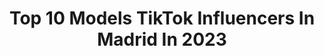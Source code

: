 ---
title: Top 10 Models TikTok Influencers In Madrid In 2023
description: >-
  Find top models TikTok influencers in Madrid in 2023. Most popular hashtags: #parati #viral #fyp #madrid.
platform: TikTok
hits: 14
text_top: See the most popular TikTok influencers on inBeat.
text_bottom: inBeat aggregates 14 TikTok influencers like this in Madrid, Spain for you to contact.
profiles:
  - username: "carlalopezart"
    fullname: >-
      carlalopezart
    bio: >-
      ✨Síganme en instagram ✨ Pintora Figurativa 🎨 || Makeupartist💄 || Scorpio ♏️
    location: "Spain"
    followers: 4557
    engagement: 939
    commentsToLikes: 0.075513
    id: ckd0dmymbd4k70j23doy6pua6
    verified: false
    hashtags: "#myheroacademia, #viral, #foryou, #mua"
  - username: "chkeats"
    fullname: >-
      Christian Keats
    bio: >-
      Quédate ahí. Justo ahí. chkeatsmm@gmail.com 📩 🙋🏽‍♂️ Madrid📍🚀
    location: "Spain"
    followers: 223700
    engagement: 703
    commentsToLikes: 0.021535
    id: ckc3740edvzps0j23jhnwsiae
    verified: false
    hashtags: "#parati, #viral, #boy, #nieve"
  - username: "nachogonzalezrico"
    fullname: >-
      Nacho González Rico
    bio: >-
      Hablamos por instagram⬆️ 🇪🇸 Madrid - Las Palmas 🇮🇨 🌈50K?✨
    location: "Spain"
    followers: 43600
    engagement: 1289
    commentsToLikes: 0.060279
    id: ckdnv5dyjo7tg0j23kine0ivf
    verified: false
    hashtags: "#reaction, #comedia, #gaycouple, #gaylove"
  - username: "soyfasta"
    fullname: >-
      Fasta
    bio: >-
      sígueme en insta y te devuelvo el follow😝 🔝LLEGAREMOS A 50K?🔝? 📍Madrid
    location: "Spain"
    followers: 30500
    engagement: 1283
    commentsToLikes: 0.020922
    id: ckdnvj746os1o0j23a3qemhmn
    verified: false
    hashtags: "#viral, #parati, #comedy, #foryou"
  - username: "mishoamoli"
    fullname: >-
      Mihail Amoli
    bio: >-
      Model / Stylist / YouTuber 📷 Instagram: @mishoamoli 🎥 YouTube: Misho Amoli
    location: "Spain"
    followers: 46900
    engagement: 1196
    commentsToLikes: 0.011936
    id: ckd0h5sldef2v0j235jyluzdv
    verified: false
    hashtags: "#outfitinspiration, #style, #streetstyle, #twitch"
  - username: "roneooficial"
    fullname: >-
      roneo
    bio: >-
      Tu sonrisa favorita 👑 Instagram: @Roneooficial #Dimedonde Spotify : S-Roneo
    location: "Spain"
    followers: 141300
    engagement: 1277
    commentsToLikes: 0.025051
    id: ckdhp0z7i15so0j238vu4yrnj
    verified: false
    hashtags: "#roneo, #humor, #madrid, #foryou"
  - username: "dobroeutroutro"
    fullname: >-
      Dobroe Utro Utro
    bio: >-
      
    location: "Spain"
    followers: 2470
    engagement: 1073
    commentsToLikes: 0.085663
    id: cka67km4xlblv0i78yeyasilb
    verified: false
    hashtags: "#cuba, #havefunn, #cubanosporelmundo, #family"
  - username: "lunahermanos"
    fullname: >-
      Antonio José López S
    bio: >-
      Sobreviví a un cancer 🎗 y ahora hago vídeos para hacer reír 💪❤️
    location: "Spain"
    followers: 12000
    engagement: 576
    commentsToLikes: 0.113642
    id: ckd0nf0y7gzfu0j23klkhp6d9
    verified: false
    hashtags: "#rock, #humor, #familia, #beard"
  - username: "alvarepw"
    fullname: >-
      Bye
    bio: >-
      
    location: "Spain"
    followers: 72000
    engagement: 407
    commentsToLikes: 0.012720
    id: ckcjhq3a3cecj0j238bw85pxw
    verified: false
    hashtags: "#fitness, #googleearth, #espa, #tiktok"
  - username: "soymiguellorenzo"
    fullname: >-
      Miguel Lorenzo
    bio: >-
      INSTAGRAM: @soymiguellorenzo ⬆️ Hemos venido a REÍR 😄 Comería croquetas 24/7
    location: "Spain"
    followers: 17300
    engagement: 995
    commentsToLikes: 0.043215
    id: ckbknmm6ihr1n0j23udoqwf3v
    verified: false
    hashtags: "#viral, #humor, #sanvalentin, #single"
---